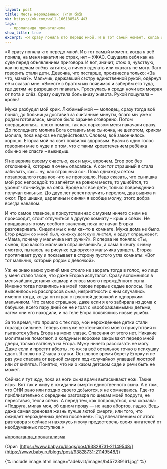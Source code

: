 ```yaml
---
layout: post
title: Месть нерождённых  🧟‍♂🧟‍♀ 😰😱
vk: https://vk.com/wall-166188545_463
tags:
  - пропаганда_пронатализма
show_title: true
excerpt: «Я сразу поняла кто передо мной. И в тот самый момент, когда я всё поняла, на меня накатил не страх, нет – УЖАС. Ощущала себя как на суде перед объявлением приговора. И вот, значит, стою я, чувствую, как по щекам слёзы катятся, а ничего сделать или сказать не могу. Зато говорить стали дети. ...
---
```

«Я сразу поняла кто передо мной. И в тот самый момент, когда я всё поняла, на меня накатил не страх, нет – УЖАС. Ощущала себя как на суде перед объявлением приговора. И вот, значит, стою я, чувствую, как по щекам слёзы катятся, а ничего сделать или сказать не могу. Зато говорить стали дети. Девочка, что постарше, произнесла только: «За что, мама?». Мальчик, державший сестру единственной рукой, одёрнул её и сказал мне: «Вместе с братом мы появимся и заберём его туда, где детям не разрешают плакать». Проснулась я среди ночи вся мокрая от пота и слёз. Сразу ощутила боль внизу живота. Рукой пощупала – кровь!

Мужа разбудил мой крик. Любимый мой — молодец, сразу тогда всё понял, до больницы доставил за считанные минуты, благо мы уже к родам готовились, многое было заранее оговорено. Потом операционная… плохо помню, так как наркозом меня накачали сразу. До последнего молила Бога оставить мне сыночка, не шепотом, криком молила, пока наркоз не подействовал. Словом, всё закончилось хорошо. Егорка мой на свет появился здоровым. Врачи в один голос говорили мне о чуде и о том, что с таким кровотечением ребёнка обычно не спасти – выкидыш.

Я не верила своему счастью, как и муж, впрочем. Егор рос без отклонений, которых я очень опасалась. А сон тот страшный я стала забывать, как… ну, как страшный сон. Пока однажды летом позапрошлого года кое-что не произошло. Надо сказать, что сынишка мой рос непоседой: то запнётся на ровном месте, то ушибётся, то уронит что-нибудь на себя. Вроде как все дети, только повреждения получал сильные. До двух лет успел получить перелом, два вывиха и ожог. Про шишки, царапины и синяки я вообще молчу, этого добра всегда навалом.

И что самое главное, в присутствии нас с мужем ничего с ним не происходит, стоит отлучиться в другую комнату – крик и слёзы. Не придавала я этому особого значения, пока не начал Егорка разговаривать. Сидели мы с ним как-то в комнате. Мужа дома не было. Егор рядом со мной был, книжку детскую листал, и вдруг спрашивает: «Мама, почему у мальчика нет ручки?». Я сперва не поняла: «Ты, сынок, про какого мальчика спрашиваешь?», а сама в книгу к нему смотрю, пытаюсь на рисунке однорукого мальчика увидеть. Егорка протягивает руку и показывает в сторону пустого угла комнаты: «Вот тот мальчик, который рядом с девочкой».

Уж не знаю каких усилий мне стоило не заорать тогда в голос, но лицо у меня стало такое, что даже Егорка испугался. Сразу вспомнился в мельчайших деталях кошмар и слова моего нерождённого сына. Именно тогда появились на моей голове первые седые волосы. Как выяснилось из расспросов сына, неприятности с ним случались именно тогда, когда он играл с грустной девочкой и одноруким мальчиком. Что самое страшное, даже если я его забирала из дома к бабушке, всего пару дней он не играл с «воображаемыми» детьми, затем они его находили, и на теле Егора появлялись новые ушибы.

За то время, что прошло с тех пор, мои нерождённые детки стали гораздо сильнее. Теперь они уже не стесняются моего присутствия и пытаются убить Егора на моих глазах. Спасения от этого нет. Никакие молитвы не помогают, а колдуны и ворожеи закрывают передо мной двери, только взглянув на Егора. Мужу ничего рассказать не могу. Даже если и простит аборты, то уж за всё остальное точно в психушку сдаст. Я сплю по 2 часа в сутки. Остальное время берегу Егорку и не раз уже спасала от верной смерти под «случайно» упавшей люстрой или от кипятка. Понятно, что ни о каком детском саде и речи быть не может.

Сейчас я тут жду, пока из ноги сына врачи вытаскивают нож. Такие игры. Вот так и живу в ожидании смерти единственного сына. А в том, что ОНИ рано или поздно своего добьются, я не сомневаюсь. Где-то приблизительно с середины разговора по щекам моей подруги, не переставая, текли слёзы. А перед тем, как попрощаться, она сказала: «Подруга, милая моя, об одном прошу — не надо абортов, ладно. Ведь даже самая хреновая жизнь лучше лютой смерти, или того, что ожидает нерождённых детей после неё».
Под впечатлением от этого разговора я сейчас и нахожусь и хочу предостеречь своих читателей от необдуманных поступков.»

[#пропаганда_пронатализма](poisk.html#пропаганда_пронатализма)

(Ориг: [https://www.baby.ru/blogs/post/93828731-21149548/](https://www.baby.ru/blogs/post/93828731-21149548/))

{% include image.html image="adekvat/images/b457239161.jpg" %}